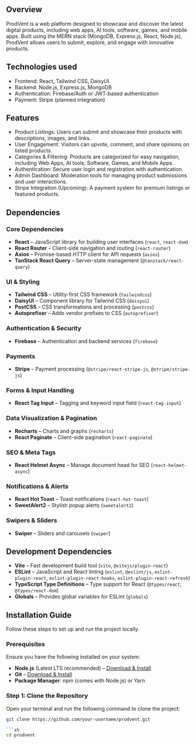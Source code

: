 ## Overview
ProdVent is a web platform designed to showcase and discover the latest digital products, including web apps, AI tools, software, games, and mobile apps. Built using the MERN stack (MongoDB, Express.js, React, Node.js), ProdVent allows users to submit, explore, and engage with innovative products.
## Technologies used
- Frontend: React, Tailwind CSS, DaisyUI
- Backend: Node.js, Express.js, MongoDB
- Authentication: Firebase/Auth or JWT-based authentication
- Payment: Stripe (planned integration)

## Features
- Product Listings: Users can submit and showcase their products with descriptions, images, and links.
- User Engagement: Visitors can upvote, comment, and share opinions on listed products.
- Categories & Filtering: Products are categorized for easy navigation, including Web Apps, AI tools, Software, Games, and Mobile Apps.
- Authentication: Secure user login and registration with authentication.
- Admin Dashboard: Moderation tools for managing product submissions and user interactions.
- Stripe Integration (Upcoming): A payment system for premium listings or featured products.

## Dependencies

### Core Dependencies
- **React** – JavaScript library for building user interfaces (`react`, `react-dom`)
- **React Router** – Client-side navigation and routing (`react-router`)
- **Axios** – Promise-based HTTP client for API requests (`axios`)
- **TanStack React Query** – Server-state management (`@tanstack/react-query`)

### UI & Styling
- **Tailwind CSS** – Utility-first CSS framework (`tailwindcss`)
- **DaisyUI** – Component library for Tailwind CSS (`daisyui`)
- **PostCSS** – CSS transformations and processing (`postcss`)
- **Autoprefixer** – Adds vendor prefixes to CSS (`autoprefixer`)

### Authentication & Security
- **Firebase** – Authentication and backend services (`firebase`)

### Payments
- **Stripe** – Payment processing (`@stripe/react-stripe-js`, `@stripe/stripe-js`)

### Forms & Input Handling
- **React Tag Input** – Tagging and keyword input field (`react-tag-input`)

### Data Visualization & Pagination
- **Recharts** – Charts and graphs (`recharts`)
- **React Paginate** – Client-side pagination (`react-paginate`)

### SEO & Meta Tags
- **React Helmet Async** – Manage document head for SEO (`react-helmet-async`)

### Notifications & Alerts
- **React Hot Toast** – Toast notifications (`react-hot-toast`)
- **SweetAlert2** – Stylish popup alerts (`sweetalert2`)

### Swipers & Sliders
- **Swiper** – Sliders and carousels (`swiper`)

## Development Dependencies
- **Vite** – Fast development build tool (`vite`, `@vitejs/plugin-react`)
- **ESLint** – JavaScript and React linting (`eslint`, `@eslint/js`, `eslint-plugin-react`, `eslint-plugin-react-hooks`, `eslint-plugin-react-refresh`)
- **TypeScript Type Definitions** – Type support for React (`@types/react`, `@types/react-dom`)
- **Globals** – Provides global variables for ESLint (`globals`)

## Installation Guide

Follow these steps to set up and run the project locally.

### **Prerequisites**
Ensure you have the following installed on your system:
- **Node.js** (Latest LTS recommended) – [Download & Install](https://nodejs.org/)
- **Git** – [Download & Install](https://git-scm.com/)
- **Package Manager**: npm (comes with Node.js) or Yarn

### **Step 1: Clone the Repository**
Open your terminal and run the following command to clone the project:
```sh
git clone https://github.com/your-username/prodvent.git

```sh
cd prodvent
